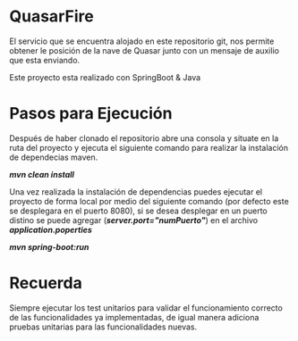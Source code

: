 # QuasarFire
El servicio que se encuentra alojado en este repositorio git, nos permite obtener le posición de la nave de Quasar junto con un mensaje de auxilio que esta enviando.

Este proyecto esta realizado con SpringBoot & Java

# Pasos para Ejecución

Después de haber clonado el repositorio abre una consola y situate en la ruta del proyecto y ejecuta el siguiente comando para realizar la instalación de dependecias maven.

***mvn clean install***

Una vez realizada la instalación de dependencias puedes ejecutar el proyecto de forma local por medio del siguiente comando (por defecto este se desplegara en el puerto 8080),
si se desea desplegar en un puerto distino se puede agregar (***server.port="numPuerto"***) en el archivo ***application.poperties***

***mvn spring-boot:run***

# Recuerda
Siempre ejecutar los test unitarios para validar el funcionamiento correcto de las funcionalidades ya implementadas, de igual manera adiciona pruebas unitarias para las funcionalidades nuevas.
